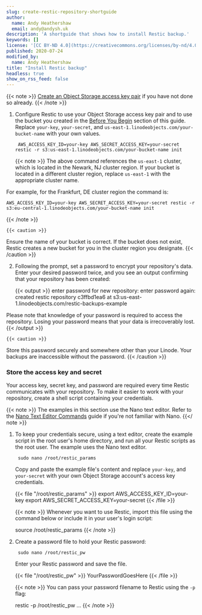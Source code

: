 ```yaml
---
slug: create-restic-repository-shortguide
author:
  name: Andy Heathershaw
  email: andy@andysh.uk
description: 'A shortguide that shows how to install Restic backup.'
keywords: []
license: '[CC BY-ND 4.0](https://creativecommons.org/licenses/by-nd/4.0)'
published: 2020-07-24
modified_by:
  name: Andy Heathershaw
title: "Install Restic backup"
headless: true
show_on_rss_feed: false
---
```


{{< note >}}
[Create an Object Storage access key pair](/docs/platform/object-storage/how-to-use-object-storage/#generate-a-key-pair) if you have not done so already.
{{< /note >}}

1. Configure Restic to use your Object Storage access key pair and to use the bucket you created in the [Before You Begin](#before-you-begin) section of this guide. Replace `your-key`, `your-secret`, and `us-east-1.linodeobjects.com/your-bucket-name` with your own values.

        AWS_ACCESS_KEY_ID=your-key AWS_SECRET_ACCESS_KEY=your-secret restic -r s3:us-east-1.linodeobjects.com/your-bucket-name init

    {{< note >}}
The above command references the `us-east-1` cluster, which is located in the Newark, NJ cluster region. If your bucket is located in a different cluster region, replace `us-east-1` with the appropriate cluster name.

For example, for the Frankfurt, DE cluster region the command is:

    AWS_ACCESS_KEY_ID=your-key AWS_SECRET_ACCESS_KEY=your-secret restic -r s3:eu-central-1.linodeobjects.com/your-bucket-name init
{{< /note >}}

    {{< caution >}}
Ensure the name of your bucket is correct. If the bucket does not exist, Restic creates a new bucket for you in the cluster region you designate.
{{< /caution >}}

2. Following the prompt, set a password to encrypt your repository's data. Enter your desired password twice, and you see an output confirming that your repository has been created:

    {{< output >}}
enter password for new repository:
enter password again:
created restic repository c3ffbd1ea6 at s3:us-east-1.linodeobjects.com/restic-backups-example

Please note that knowledge of your password is required to access
the repository. Losing your password means that your data is
irrecoverably lost.
{{< /output >}}

    {{< caution >}}
Store this password securely and somewhere other than your Linode. Your backups are inaccessible without the password.
{{< /caution >}}

### Store the access key and secret

Your access key, secret key, and password are required every time Restic communicates with your repository. To make it easier to work with your repository, create a shell script containing your credentials.

{{< note >}}
The examples in this section use the Nano text editor. Refer to the [Nano Text Editor Commands](/docs/guides/use-nano-text-editor-commands/) guide if you're not familiar with Nano.
{{</ note >}}

1. To keep your credentials secure, using a text editor, create the example script in the root user's home directory, and run all your Restic scripts as the root user. The example uses the Nano text editor.

        sudo nano /root/restic_params

    Copy and paste the example file's content and replace `your-key`, and `your-secret` with your own Object Storage account's access key credentials.

    {{< file "/root/restic_params" >}}
export AWS_ACCESS_KEY_ID=your-key
export AWS_SECRET_ACCESS_KEY=your-secret
{{< /file >}}

    {{< note >}}
Whenever you want to use Restic, import this file using the command below or include it in your user's login script:

    source /root/restic_params
{{< /note >}}

1. Create a password file to hold your Restic password:

        sudo nano /root/restic_pw

    Enter your Restic password and save the file.

    {{< file "/root/restic_pw" >}}
YourPasswordGoesHere
{{< /file >}}

    {{< note >}}
You can pass your password filename to Restic using the `-p` flag:

    restic -p /root/restic_pw ...
{{< /note >}}